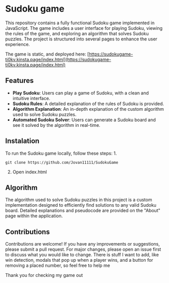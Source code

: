# Sudoku game
This repository contains a fully functional Sudoku game implemented in JavaScript. The game includes a user interface for playing Sudoku, viewing the rules of the game, and exploring an algorithm that solves Sudoku puzzles. The project is structured into several pages to enhance the user experience.

The game is static, and deployed here: [https://sudokugame-ti0kv.kinsta.page/index.html](https://sudokugame-ti0kv.kinsta.page/index.html)

## Features
- **Play Sudoku**: Users can play a game of Sudoku, with a clean and intuitive interface.
- **Sudoku Rules**: A detailed explanation of the rules of Sudoku is provided.
- **Algorithm Explanation**: An in-depth explanation of the custom algorithm used to solve Sudoku puzzles.
- **Automated Sudoku Solver**: Users can generate a Sudoku board and see it solved by the algorithm in real-time.

## Instalation

To run the Sudoku game locally, follow these steps:
1. 
```
git clone https://github.com/Jovan11111/SudokuGame
```
2. Open index.html

## Algorithm
The algorithm used to solve Sudoku puzzles in this project is a custom implementation designed to efficiently find solutions to any valid Sudoku board. Detailed explanations and pseudocode are provided on the "About" page within the application.

## Contributions
Contributions are welcome! If you have any improvements or suggestions, please submit a pull request. For major changes, please open an issue first to discuss what you would like to change. There is stuff I want to add, like win detection, modals that pop up when a player wins, and a button for removing a placed number, so feel free to help me

Thank you for checking my game out
